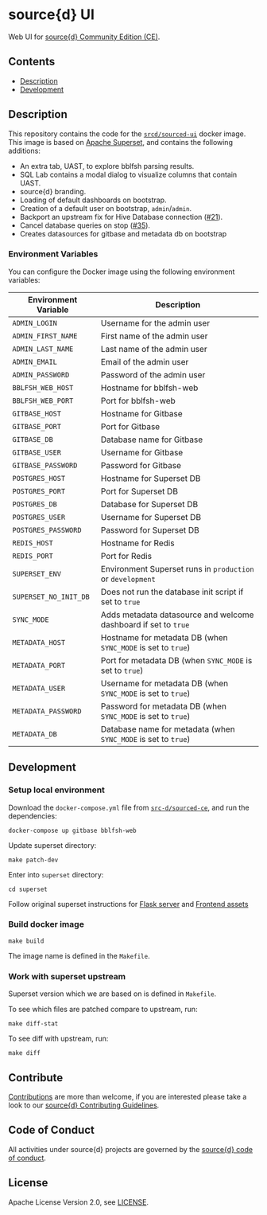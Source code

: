 # source{d} UI

Web UI for [source{d} Community Edition (CE)](https://github.com/src-d/sourced-ce).

## Contents

- [Description](#description)
- [Development](#development)

## Description

This repository contains the code for the [`srcd/sourced-ui`](https://hub.docker.com/r/srcd/sourced-ui) docker image. This image is based on [Apache Superset](https://github.com/apache/incubator-superset), and contains the following additions:

- An extra tab, UAST, to explore bblfsh parsing results.
- SQL Lab contains a modal dialog to visualize columns that contain UAST.
- source{d} branding.
- Loading of default dashboards on bootstrap.
- Creation of a default user on bootstrap, `admin`/`admin`.
- Backport an upstream fix for Hive Database connection ([#21](https://github.com/src-d/sourced-ui/issues/21)).
- Cancel database queries on stop ([#35](https://github.com/src-d/sourced-ui/issues/35)).
- Creates datasources for gitbase and metadata db on bootstrap


### Environment Variables
You can configure the Docker image using the following environment variables:

| Environment Variable  | Description                                                     |
|-----------------------|-----------------------------------------------------------------|
| `ADMIN_LOGIN`         | Username for the admin user                                     |
| `ADMIN_FIRST_NAME`    | First name of the admin user                                    |
| `ADMIN_LAST_NAME`     | Last name of the admin user                                     |
| `ADMIN_EMAIL`         | Email of the admin user                                         |
| `ADMIN_PASSWORD`      | Password of the admin user                                      |
| `BBLFSH_WEB_HOST`     | Hostname for bblfsh-web                                         |
| `BBLFSH_WEB_PORT`     | Port for bblfsh-web                                             |
| `GITBASE_HOST`        | Hostname for Gitbase                                            |
| `GITBASE_PORT`        | Port for Gitbase                                                |
| `GITBASE_DB`          | Database name for Gitbase                                       |
| `GITBASE_USER`        | Username for Gitbase                                            |
| `GITBASE_PASSWORD`    | Password for Gitbase                                            |
| `POSTGRES_HOST`       | Hostname for Superset DB                                        |
| `POSTGRES_PORT`       | Port for Superset DB                                            |
| `POSTGRES_DB`         | Database for Superset DB                                        |
| `POSTGRES_USER`       | Username for Superset DB                                        |
| `POSTGRES_PASSWORD`   | Password for Superset DB                                        |
| `REDIS_HOST`          | Hostname for Redis                                              |
| `REDIS_PORT`          | Port for Redis                                                  |
| `SUPERSET_ENV`        | Environment Superset runs in `production` or `development`      |
| `SUPERSET_NO_INIT_DB` | Does not run the database init script if set to `true`          |
| `SYNC_MODE`           | Adds metadata datasource and welcome dashboard if set to `true` |
| `METADATA_HOST`       | Hostname for metadata DB (when `SYNC_MODE` is set to `true`)    |
| `METADATA_PORT`       | Port for metadata DB (when `SYNC_MODE` is set to `true`)        |
| `METADATA_USER`       | Username for metadata DB (when `SYNC_MODE` is set to `true`)    |
| `METADATA_PASSWORD`   | Password for metadata DB (when `SYNC_MODE` is set to `true`)    |
| `METADATA_DB`         | Database name for metadata (when `SYNC_MODE` is set to `true`)  |

## Development

### Setup local environment

Download the `docker-compose.yml` file from [`src-d/sourced-ce`](https://github.com/src-d/sourced-ce), and run the dependencies:
```
docker-compose up gitbase bblfsh-web
```

Update superset directory:

```
make patch-dev
```

Enter into `superset` directory:
```
cd superset
```

Follow original superset instructions for [Flask server](https://github.com/apache/incubator-superset/blob/release--0.32/CONTRIBUTING.md#flask-server) and [Frontend assets](https://github.com/apache/incubator-superset/blob/release--0.32/CONTRIBUTING.md#frontend-assets)


### Build docker image

```
make build
```

The image name is defined in the `Makefile`.

### Work with superset upstream

Superset version which we are based on is defined in `Makefile`.

To see which files are patched compare to upstream, run:

```
make diff-stat
```

To see diff with upstream, run:

```
make diff
```

## Contribute

[Contributions](https://github.com/src-d/sourced-ui/issues) are more than welcome, if you are interested please take a look to
our [source{d} Contributing Guidelines](https://github.com/src-d/guide/blob/master/engineering/documents/CONTRIBUTING.md).


## Code of Conduct

All activities under source{d} projects are governed by the
[source{d} code of conduct](https://github.com/src-d/guide/blob/master/.github/CODE_OF_CONDUCT.md).


## License

Apache License Version 2.0, see [LICENSE](LICENSE.md).
